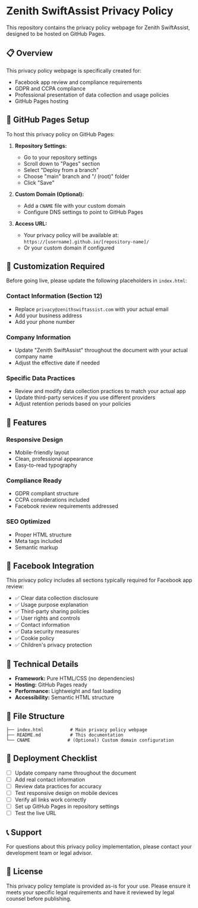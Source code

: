 # Zenith SwiftAssist Privacy Policy

This repository contains the privacy policy webpage for Zenith SwiftAssist, designed to be hosted on GitHub Pages.

## 📋 Overview

This privacy policy webpage is specifically created for:
- Facebook app review and compliance requirements
- GDPR and CCPA compliance
- Professional presentation of data collection and usage policies
- GitHub Pages hosting

## 🚀 GitHub Pages Setup

To host this privacy policy on GitHub Pages:

1. **Repository Settings:**
   - Go to your repository settings
   - Scroll down to "Pages" section
   - Select "Deploy from a branch"
   - Choose "main" branch and "/ (root)" folder
   - Click "Save"

2. **Custom Domain (Optional):**
   - Add a `CNAME` file with your custom domain
   - Configure DNS settings to point to GitHub Pages

3. **Access URL:**
   - Your privacy policy will be available at: `https://[username].github.io/[repository-name]/`
   - Or your custom domain if configured

## 📝 Customization Required

Before going live, please update the following placeholders in `index.html`:

### Contact Information (Section 12)
- Replace `privacy@zenithswiftassist.com` with your actual email
- Add your business address
- Add your phone number

### Company Information
- Update "Zenith SwiftAssist" throughout the document with your actual company name
- Adjust the effective date if needed

### Specific Data Practices
- Review and modify data collection practices to match your actual app
- Update third-party services if you use different providers
- Adjust retention periods based on your policies

## 🎨 Features

### Responsive Design
- Mobile-friendly layout
- Clean, professional appearance
- Easy-to-read typography

### Compliance Ready
- GDPR compliant structure
- CCPA considerations included
- Facebook review requirements addressed

### SEO Optimized
- Proper HTML structure
- Meta tags included
- Semantic markup

## 📱 Facebook Integration

This privacy policy includes all sections typically required for Facebook app review:

- ✅ Clear data collection disclosure
- ✅ Usage purpose explanation
- ✅ Third-party sharing policies
- ✅ User rights and controls
- ✅ Contact information
- ✅ Data security measures
- ✅ Cookie policy
- ✅ Children's privacy protection

## 🔧 Technical Details

- **Framework:** Pure HTML/CSS (no dependencies)
- **Hosting:** GitHub Pages ready
- **Performance:** Lightweight and fast loading
- **Accessibility:** Semantic HTML structure

## 📄 File Structure

```
├── index.html          # Main privacy policy webpage
├── README.md           # This documentation
└── CNAME              # (Optional) Custom domain configuration
```

## 🚀 Deployment Checklist

- [ ] Update company name throughout the document
- [ ] Add real contact information
- [ ] Review data practices for accuracy
- [ ] Test responsive design on mobile devices
- [ ] Verify all links work correctly
- [ ] Set up GitHub Pages in repository settings
- [ ] Test the live URL

## 📞 Support

For questions about this privacy policy implementation, please contact your development team or legal advisor.

## 📄 License

This privacy policy template is provided as-is for your use. Please ensure it meets your specific legal requirements and have it reviewed by legal counsel before publishing.
